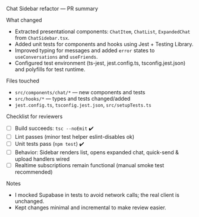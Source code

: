 Chat Sidebar refactor — PR summary

What changed
- Extracted presentational components: `ChatItem`, `ChatList`, `ExpandedChat` from `ChatSidebar.tsx`.
- Added unit tests for components and hooks using Jest + Testing Library.
- Improved typing for messages and added `error` states to `useConversations` and `useFriends`.
- Configured test environment (ts-jest, jest.config.ts, tsconfig.jest.json) and polyfills for test runtime.

Files touched
- `src/components/chat/*` — new components and tests
- `src/hooks/*` — types and tests changed/added
- `jest.config.ts`, `tsconfig.jest.json`, `src/setupTests.ts`

Checklist for reviewers
- [ ] Build succeeds: `tsc --noEmit` ✔️
- [ ] Lint passes (minor test helper eslint-disables ok)
- [ ] Unit tests pass (`npm test`) ✔️
- [ ] Behavior: Sidebar renders list, opens expanded chat, quick-send & upload handlers wired
- [ ] Realtime subscriptions remain functional (manual smoke test recommended)

Notes
- I mocked Supabase in tests to avoid network calls; the real client is unchanged.
- Kept changes minimal and incremental to make review easier.
